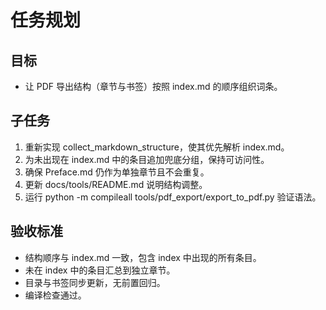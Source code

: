 # 任务规划

## 目标
- 让 PDF 导出结构（章节与书签）按照 index.md 的顺序组织词条。

## 子任务
1. 重新实现 collect_markdown_structure，使其优先解析 index.md。
2. 为未出现在 index.md 中的条目追加兜底分组，保持可访问性。
3. 确保 Preface.md 仍作为单独章节且不会重复。
4. 更新 docs/tools/README.md 说明结构调整。
5. 运行 python -m compileall tools/pdf_export/export_to_pdf.py 验证语法。

## 验收标准
- 结构顺序与 index.md 一致，包含 index 中出现的所有条目。
- 未在 index 中的条目汇总到独立章节。
- 目录与书签同步更新，无前置回归。
- 编译检查通过。

